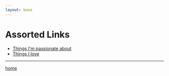 ```yaml
---
layout: base
---
```

<div class="wrapper">
<h1>Assorted Links</h1>
<ul><li> <a href="/Passions">Things I'm passionate about</a>
</li>
<li> <a href="/love">Things I love</a>
</ul>
<hr>
<p> <a href="/index.html">home</a></p>
</div>
